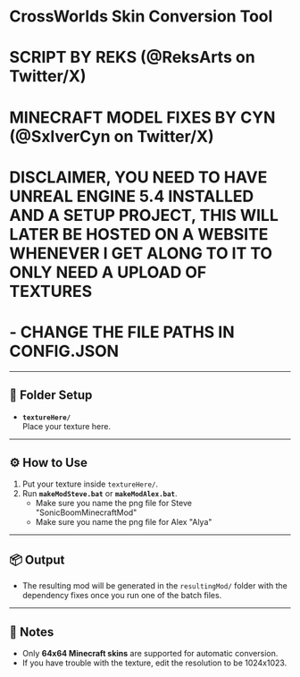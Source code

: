 # CrossWorlds Skin Conversion Tool
# SCRIPT BY REKS (@ReksArts on Twitter/X)
# MINECRAFT MODEL FIXES BY CYN (@SxlverCyn on Twitter/X)

# DISCLAIMER, YOU NEED TO HAVE UNREAL ENGINE 5.4 INSTALLED AND A SETUP PROJECT, THIS WILL LATER BE HOSTED ON A WEBSITE WHENEVER I GET ALONG TO IT TO ONLY NEED A UPLOAD OF TEXTURES
# - CHANGE THE FILE PATHS IN CONFIG.JSON

---

## 📂 Folder Setup

- **`textureHere/`**  
  Place your texture here.

---

## ⚙️ How to Use

1. Put your texture inside `textureHere/`.
2. Run **`makeModSteve.bat`** or **`makeModAlex.bat`**.  
   - Make sure you name the png file for Steve "SonicBoomMinecraftMod"
   - Make sure you name the png file for Alex "Alya"

---

## 📦 Output

- The resulting mod will be generated in the `resultingMod/` folder with the dependency fixes once you run one of the batch files.

---

## 📝 Notes

- Only **64x64 Minecraft skins** are supported for automatic conversion.  
- If you have trouble with the texture, edit the resolution to be 1024x1023.